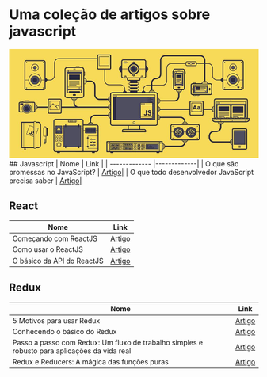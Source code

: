 # Uma coleção de artigos sobre javascript
<img src="js.jpg">
## Javascript
| Nome          | Link            |
| ------------- |-------------|
| O que são promessas no JavaScript? | <a href="http://blog.taller.net.br/o-que-sao-promessas-javascript/">Artigo</a>|
| O que todo desenvolvedor JavaScript precisa saber | <a href="http://imasters.com.br/front-end/javascript/o-que-todo-desenvolvedor-javascript-precisa-saber/?trace=1519021197&source=single">Artigo</a>|

## React
| Nome          | Link            |
| ------------- |-------------|
| Começando com ReactJS | <a href="https://willianjusten.com.br/comecando-com-react/">Artigo</a>|
|Como usar o ReactJS     | <a href="https://willianjusten.com.br/como-usar-o-reactjs/">Artigo</a> |
|O básico da API do ReactJS    | <a href="https://willianjusten.com.br/o-basico-da-api-do-reactjs/">Artigo</a> |
## Redux
| Nome          | Link            |
| ------------- |-------------|
| 5 Motivos para usar Redux | <a href="https://medium.com/getty-blog-brasil/5-motivos-para-aprender-redux-6ac730f3f1f2#.wvnvuac8s">Artigo</a>|
|Conhecendo o básico do Redux     | <a href="https://blog.coderockr.com/conhecendo-o-b%C3%A1sico-do-redux-7315bcf09cef#.7t2g8tgvo">Artigo</a> |
| Passo a passo com Redux: Um fluxo de trabalho simples e robusto para aplicações da vida real | <a href="https://medium.com/nossa-coletividad/passo-a-passo-com-redux-um-fluxo-de-trabalho-simples-e-robusto-para-aplica%C3%A7%C3%B5es-da-vida-real-9b8f8236a1cb#.zcbjeh44x">Artigo</a> |
| Redux e Reducers: A mágica das funções puras | <a href="https://medium.com/@oieduardorabelo/redux-e-reducers-a-m%C3%A1gica-das-fun%C3%A7%C3%B5es-puras-65e5beb093d8#.hijob3lyj">Artigo</a>|
